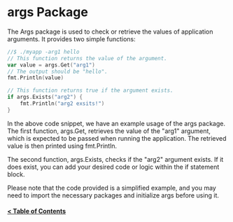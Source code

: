 # args Package

The Args package is used to check or retrieve the values of application arguments. It provides two simple functions:

```go
//$ ./myapp -arg1 hello
// This function returns the value of the argument.
var value = args.Get("arg1")
// The output should be "hello".
fmt.Println(value)

// This function returns true if the argument exists.
if args.Exists("arg2") {
    fmt.Println("arg2 exsits!")
}
```
In the above code snippet, we have an example usage of the args package. The first function, args.Get, retrieves the value of the "arg1" argument, which is expected to be passed when running the application. The retrieved value is then printed using fmt.Println.

The second function, args.Exists, checks if the "arg2" argument exists. If it does exist, you can add your desired code or logic within the if statement block.

Please note that the code provided is a simplified example, and you may need to import the necessary packages and initialize args before using it.

#### [< Table of Contents](https://github.com/getevo/evo#table-of-contents)